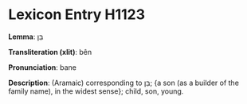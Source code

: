 # Lexicon Entry H1123

**Lemma**: בֵּן

**Transliteration (xlit)**: bên

**Pronunciation**: bane

**Description**:
(Aramaic) corresponding to בֵּן; {a son (as a builder of the family name), in the widest sense}; child, son, young.

